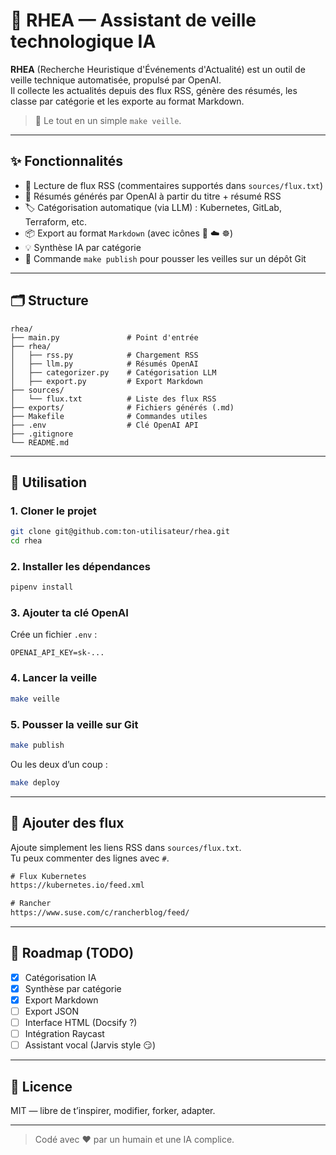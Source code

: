 # 🤖 RHEA — Assistant de veille technologique IA

**RHEA** (Recherche Heuristique d'Événements d'Actualité) est un outil de veille technique automatisée, propulsé par OpenAI.  
Il collecte les actualités depuis des flux RSS, génère des résumés, les classe par catégorie et les exporte au format Markdown.

> 🧠 Le tout en un simple `make veille`.

---

## ✨ Fonctionnalités

- 📡 Lecture de flux RSS (commentaires supportés dans `sources/flux.txt`)
- 🧠 Résumés générés par OpenAI à partir du titre + résumé RSS
- 🏷️ Catégorisation automatique (via LLM) : Kubernetes, GitLab, Terraform, etc.
- 📦 Export au format `Markdown` (avec icônes 🐳 ☁️ ☸️)
- 💡 Synthèse IA par catégorie
- 🚀 Commande `make publish` pour pousser les veilles sur un dépôt Git

---

## 🗂️ Structure

```
rhea/
├── main.py               # Point d'entrée
├── rhea/
│   ├── rss.py            # Chargement RSS
│   ├── llm.py            # Résumés OpenAI
│   ├── categorizer.py    # Catégorisation LLM
│   ├── export.py         # Export Markdown
├── sources/
│   └── flux.txt          # Liste des flux RSS
├── exports/              # Fichiers générés (.md)
├── Makefile              # Commandes utiles
├── .env                  # Clé OpenAI API
├── .gitignore
└── README.md
```

---

## 🚀 Utilisation

### 1. Cloner le projet

```bash
git clone git@github.com:ton-utilisateur/rhea.git
cd rhea
```

### 2. Installer les dépendances

```bash
pipenv install
```

### 3. Ajouter ta clé OpenAI

Crée un fichier `.env` :

```dotenv
OPENAI_API_KEY=sk-...
```

### 4. Lancer la veille

```bash
make veille
```

### 5. Pousser la veille sur Git

```bash
make publish
```

Ou les deux d’un coup :

```bash
make deploy
```

---

## 📰 Ajouter des flux

Ajoute simplement les liens RSS dans `sources/flux.txt`.  
Tu peux commenter des lignes avec `#`.

```txt
# Flux Kubernetes
https://kubernetes.io/feed.xml

# Rancher
https://www.suse.com/c/rancherblog/feed/
```

---

## 🔭 Roadmap (TODO)

- [x] Catégorisation IA
- [x] Synthèse par catégorie
- [x] Export Markdown
- [ ] Export JSON
- [ ] Interface HTML (Docsify ?)
- [ ] Intégration Raycast
- [ ] Assistant vocal (Jarvis style 😏)

---

## 🧠 Licence

MIT — libre de t’inspirer, modifier, forker, adapter.

---

> Codé avec ❤️ par un humain et une IA complice.

